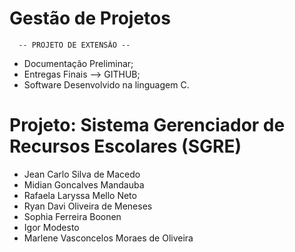 # Gestão de Projetos
      -- PROJETO DE EXTENSÃO --
- Documentação Preliminar;
- Entregas Finais --> GITHUB; 
- Software Desenvolvido na linguagem C.


# Projeto: Sistema Gerenciador de Recursos Escolares (SGRE)

- Jean Carlo Silva de Macedo
- Midian Goncalves Mandauba
- Rafaela Laryssa Mello Neto
- Ryan Davi Oliveira de Meneses
- Sophia Ferreira Boonen
- Igor Modesto
- Marlene Vasconcelos Moraes de Oliveira

